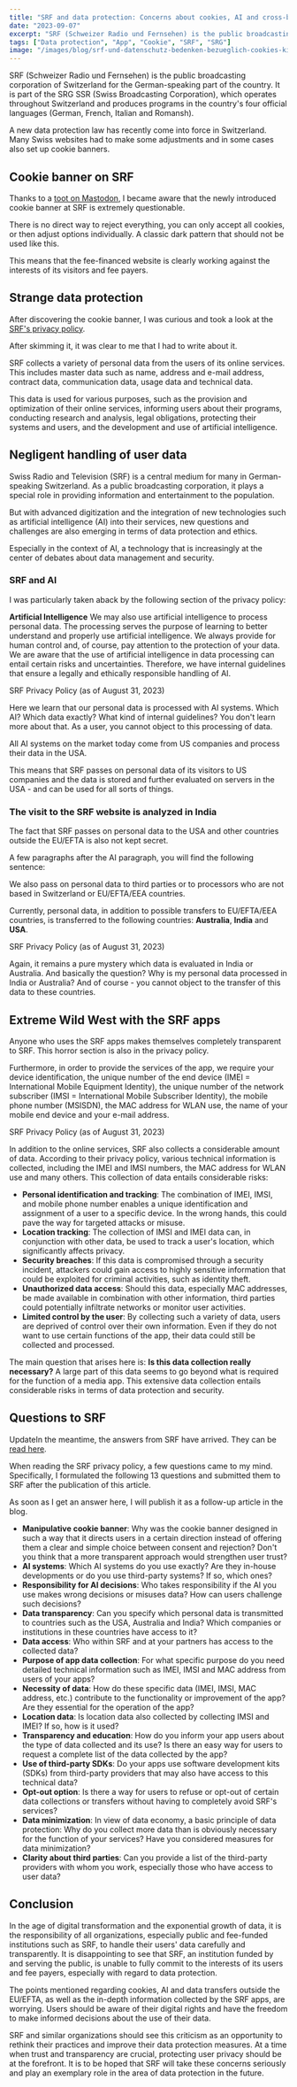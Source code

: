 ```yaml
---
title: "SRF and data protection: Concerns about cookies, AI and cross-border data transfer"
date: "2023-09-07"
excerpt: "SRF (Schweizer Radio und Fernsehen) is the public broadcasting corporation of Switzerland for the German-speaking part of the country. It is part of the SRG SSR (Swiss Broadcasting Corporation), which operates throughout Switzerland and produces programs in the country's four official languages (German, French, Italian and Romansh). A new data protection law has recently come into force in Switzerland."
tags: ["Data protection", "App", "Cookie", "SRF", "SRG"]
image: "/images/blog/srf-und-datenschutz-bedenken-bezueglich-cookies-ki-und-grenzueberschreitender-datenuebertragung.jpg"
---
```


SRF (Schweizer Radio und Fernsehen) is the public broadcasting corporation of Switzerland for the German-speaking part of the country. It is part of the SRG SSR (Swiss Broadcasting Corporation), which operates throughout Switzerland and produces programs in the country's four official languages (German, French, Italian and Romansh).

A new data protection law has recently come into force in Switzerland. Many Swiss websites had to make some adjustments and in some cases also set up cookie banners.

## Cookie banner on SRF

Thanks to a [toot on Mastodon](https://mastodon.savvy.ch/@exception/111019147532509987), I became aware that the newly introduced cookie banner at SRF is extremely questionable.

There is no direct way to reject everything, you can only accept all cookies, or then adjust options individually. A classic dark pattern that should not be used like this.

This means that the fee-financed website is clearly working against the interests of its visitors and fee payers.

## Strange data protection

After discovering the cookie banner, I was curious and took a look at the [SRF's privacy policy](https://www.srf.ch/rechtliches-datenschutzerklaerung).

After skimming it, it was clear to me that I had to write about it.

SRF collects a variety of personal data from the users of its online services. This includes master data such as name, address and e-mail address, contract data, communication data, usage data and technical data.

This data is used for various purposes, such as the provision and optimization of their online services, informing users about their programs, conducting research and analysis, legal obligations, protecting their systems and users, and the development and use of artificial intelligence.

## Negligent handling of user data

Swiss Radio and Television (SRF) is a central medium for many in German-speaking Switzerland. As a public broadcasting corporation, it plays a special role in providing information and entertainment to the population.

But with advanced digitization and the integration of new technologies such as artificial intelligence (AI) into their services, new questions and challenges are also emerging in terms of data protection and ethics.

Especially in the context of AI, a technology that is increasingly at the center of debates about data management and security.

### SRF and AI

I was particularly taken aback by the following section of the privacy policy:

**Artificial Intelligence**
We may also use artificial intelligence to process personal data. The processing serves the purpose of learning to better understand and properly use artificial intelligence. We always provide for human control and, of course, pay attention to the protection of your data. We are aware that the use of artificial intelligence in data processing can entail certain risks and uncertainties. Therefore, we have internal guidelines that ensure a legally and ethically responsible handling of AI.

SRF Privacy Policy (as of August 31, 2023)

Here we learn that our personal data is processed with AI systems. Which AI? Which data exactly? What kind of internal guidelines? You don't learn more about that. As a user, you cannot object to this processing of data.

All AI systems on the market today come from US companies and process their data in the USA.

This means that SRF passes on personal data of its visitors to US companies and the data is stored and further evaluated on servers in the USA - and can be used for all sorts of things.

### The visit to the SRF website is analyzed in India

The fact that SRF passes on personal data to the USA and other countries outside the EU/EFTA is also not kept secret.

A few paragraphs after the AI paragraph, you will find the following sentence:

We also pass on personal data to third parties or to processors who are not based in Switzerland or EU/EFTA/EEA countries.

Currently, personal data, in addition to possible transfers to EU/EFTA/EEA countries, is transferred to the following countries: **Australia**, **India** and **USA**.

SRF Privacy Policy (as of August 31, 2023)

Again, it remains a pure mystery which data is evaluated in India or Australia. And basically the question? Why is my personal data processed in India or Australia?
And of course - you cannot object to the transfer of this data to these countries.

## Extreme Wild West with the SRF apps

Anyone who uses the SRF apps makes themselves completely transparent to SRF. This horror section is also in the privacy policy.

Furthermore, in order to provide the services of the app, we require your device identification, the unique number of the end device (IMEI = International Mobile Equipment Identity), the unique number of the network subscriber (IMSI = International Mobile Subscriber Identity), the mobile phone number (MSISDN), the MAC address for WLAN use, the name of your mobile end device and your e-mail address.

SRF Privacy Policy (as of August 31, 2023)

In addition to the online services, SRF also collects a considerable amount of data. According to their privacy policy, various technical information is collected, including the IMEI and IMSI numbers, the MAC address for WLAN use and many others. This collection of data entails considerable risks:

- **Personal identification and tracking**: The combination of IMEI, IMSI, and mobile phone number enables a unique identification and assignment of a user to a specific device. In the wrong hands, this could pave the way for targeted attacks or misuse.
- **Location tracking**: The collection of IMSI and IMEI data can, in conjunction with other data, be used to track a user's location, which significantly affects privacy.
- **Security breaches**: If this data is compromised through a security incident, attackers could gain access to highly sensitive information that could be exploited for criminal activities, such as identity theft.
- **Unauthorized data access**: Should this data, especially MAC addresses, be made available in combination with other information, third parties could potentially infiltrate networks or monitor user activities.
- **Limited control by the user**: By collecting such a variety of data, users are deprived of control over their own information. Even if they do not want to use certain functions of the app, their data could still be collected and processed.

The main question that arises here is: **Is this data collection really necessary?** A large part of this data seems to go beyond what is required for the function of a media app. This extensive data collection entails considerable risks in terms of data protection and security.

## Questions to SRF

UpdateIn the meantime, the answers from SRF have arrived. They can be [read here](https://rueegger.me/2023/09/27/die-antworten-vom-srf/).

When reading the SRF privacy policy, a few questions came to my mind. Specifically, I formulated the following 13 questions and submitted them to SRF after the publication of this article.

As soon as I get an answer here, I will publish it as a follow-up article in the blog.

- **Manipulative cookie banner**: Why was the cookie banner designed in such a way that it directs users in a certain direction instead of offering them a clear and simple choice between consent and rejection? Don't you think that a more transparent approach would strengthen user trust?
- **AI systems**: Which AI systems do you use exactly? Are they in-house developments or do you use third-party systems? If so, which ones?
- **Responsibility for AI decisions**: Who takes responsibility if the AI you use makes wrong decisions or misuses data? How can users challenge such decisions?
- **Data transparency**: Can you specify which personal data is transmitted to countries such as the USA, Australia and India? Which companies or institutions in these countries have access to it?
- **Data access**: Who within SRF and at your partners has access to the collected data?
- **Purpose of app data collection**: For what specific purpose do you need detailed technical information such as IMEI, IMSI and MAC address from users of your apps?
- **Necessity of data**: How do these specific data (IMEI, IMSI, MAC address, etc.) contribute to the functionality or improvement of the app? Are they essential for the operation of the app?
- **Location data**: Is location data also collected by collecting IMSI and IMEI? If so, how is it used?
- **Transparency and education**: How do you inform your app users about the type of data collected and its use? Is there an easy way for users to request a complete list of the data collected by the app?
- **Use of third-party SDKs**: Do your apps use software development kits (SDKs) from third-party providers that may also have access to this technical data?
- **Opt-out option**: Is there a way for users to refuse or opt-out of certain data collections or transfers without having to completely avoid SRF's services?
- **Data minimization**: In view of data economy, a basic principle of data protection: Why do you collect more data than is obviously necessary for the function of your services? Have you considered measures for data minimization?
- **Clarity about third parties**: Can you provide a list of the third-party providers with whom you work, especially those who have access to user data?

## Conclusion

In the age of digital transformation and the exponential growth of data, it is the responsibility of all organizations, especially public and fee-funded institutions such as SRF, to handle their users' data carefully and transparently. It is disappointing to see that SRF, an institution funded by and serving the public, is unable to fully commit to the interests of its users and fee payers, especially with regard to data protection.

The points mentioned regarding cookies, AI and data transfers outside the EU/EFTA, as well as the in-depth information collected by the SRF apps, are worrying. Users should be aware of their digital rights and have the freedom to make informed decisions about the use of their data.

SRF and similar organizations should see this criticism as an opportunity to rethink their practices and improve their data protection measures. At a time when trust and transparency are crucial, protecting user privacy should be at the forefront. It is to be hoped that SRF will take these concerns seriously and play an exemplary role in the area of data protection in the future.
